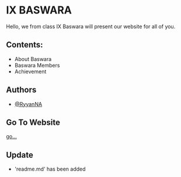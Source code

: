 # IX BASWARA
Hello, we from class IX Baswara will present our website for all of you.

## Contents:
- About Baswara
- Baswara Members
- Achievement

## Authors
- [@RyyanNA](https://github.com/RyyanNA)

## Go To Website
[go...](https://ryyanna.github.io/baswara/)

## Update
- 'readme.md' has been added